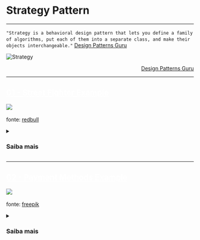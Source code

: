 # Strategy Pattern
---

`"Strategy is a behavioral design pattern that lets you define a family of algorithms, put each of them into a separate class, and make their objects interchangeable."` [Design Patterns Guru](https://refactoring.guru/design-patterns/strategy)

![Strategy](https://refactoring.guru/images/patterns/diagrams/strategy/structure.png)
<div align="right">

[Design Patterns Guru](https://refactoring.guru/design-patterns/strategy)

</div>

---
## <a href="./01-example-street-fighter" style="color:white;">01 - Street Fighter Example</a>

<img src="https://img.redbull.com/images/c_crop,x_0,y_0,h_720,w_1280/c_fill,w_910,h_512/q_auto,f_auto/redbullcom/2017/05/26/f54674bf-425f-489a-9e9a-b4c899d03ad8/ultra-street-fighter-2-character-selection-screen" width="800">

fonte: [redbull](https://www.redbull.com/int-en/ultra-street-fighter-2-tips-and-tricks)

<details>
<summary>

### Saiba mais

</summary>

Nesse exemplo, é possível observar o padrão _Strategy_ sendo utilizado em mais de um cenário.

O Padrão Strategy é utilizado para tornar intercambiável o uso das classes concretas `Akuma` e `Balrog` (nossos players) na chamada do método `askForStoryPlayer` da classe `Narrator`. No exemplo, ambos carregam a história a partir da leitura de um arquivo JSON, mas poderiam utilizar diferentes implementações, sendo possível que a forma de carregar de cada `FighPlayer` seja independente. 
  
`Balrog`, por exemplo, poderia carregar a história de um banco de dados, enquanto que `Akuma` de uma Web API e etc.

Cada classe que implementa `IPlayer` sabe como carregar e compartilhar sua própria história.

Em uma partida, havendo um `Narrator`, é possível solicitar que ele conte a história de um dos `FightPlayers` que estão no jogo.

Como cada `Player` tem sua própria história para contar e o `Narrator` não deve ser responsável por conhecer cada uma das histórias, apenas a que ele foi solicitado para contar, e nem carregá-las, utilizando o padrão _Strategy_ é possível que seja solicitado ao `Narrator` para contar a história de qualquer `Player`do jogo que respeite a interface `IPlayer`.

Mais detalhes no Diagrama a seguir:

<center>

<img src="./01-example-street-fighter/images/streetFighterDgr.png">

</center>

Como os players sabem atacar e produzir dano nos oponentes uma ideia futura é construir um sistema de batalha.

Também há possibilidade de construir uma Web API para desenvolvimento de um Game integrado a uma aplicação front end.

Mais informações sobre o que cada _ator_ é capaz de fazer podem ser facilmente encontradas no descritivo de cada teste de unidade e integração.

#### Coverage

#### 100%

![coverage](./01-example-street-fighter/images/coverage.png)


</details>

---
## <a href="./02-example-payment-methods" style="color:white;">02 - Payment Methods Example</a>

<img src="https://img.freepik.com/free-photo/close-up-customer-paying-by-credit-card_329181-2048.jpg?w=740&t=st=1666301329~exp=1666301929~hmac=89cbb2341b51f19f9b22c5e013b0b90a3f097bbe4bb164b05e2755b7665ba995" width="800"/>

fonte: [freepik](https://www.freepik.com/free-photo/close-up-customer-paying-by-credit-card_10896159.htm#query=payment&position=21&from_view=search&track=sph)

<details>
<summary>

### Saiba mais

</summary>

As _Strategies_ podem facilmente ser encontradas na pasta [strategies](./02-example-payment-methods/domain/strategies/). São os métodos de pagamento.

As _Strategies_ foram criadas para resolver o problema gerado ao aplicar um algoritmo diferente de desconto para cada forma de pagamento solicitada pelo cliente.

Além de evitar o uso de `ifs` para seleção dos métodos, que cresceria consideravelmente com o acréscimo de novas formas, também possibilitou adicionar um método que utiliza taxa fixa, ao invés de um valor percentual, isolando o cálculo da taxa e delegando a responsabilidade para cada uma das classes que implementa a interface `IPaymentMethod`.

Desse modo, a classe `Account` desconhece os detalhes de implementação do cálculo da taxa aplicada para cada nova forma de pagamento, desacoplando o sistema.

Detalhes no Diagrama a seguir:

<img src="./02-example-payment-methods/images/diagrams/paymentMethods.png" />

</details>
